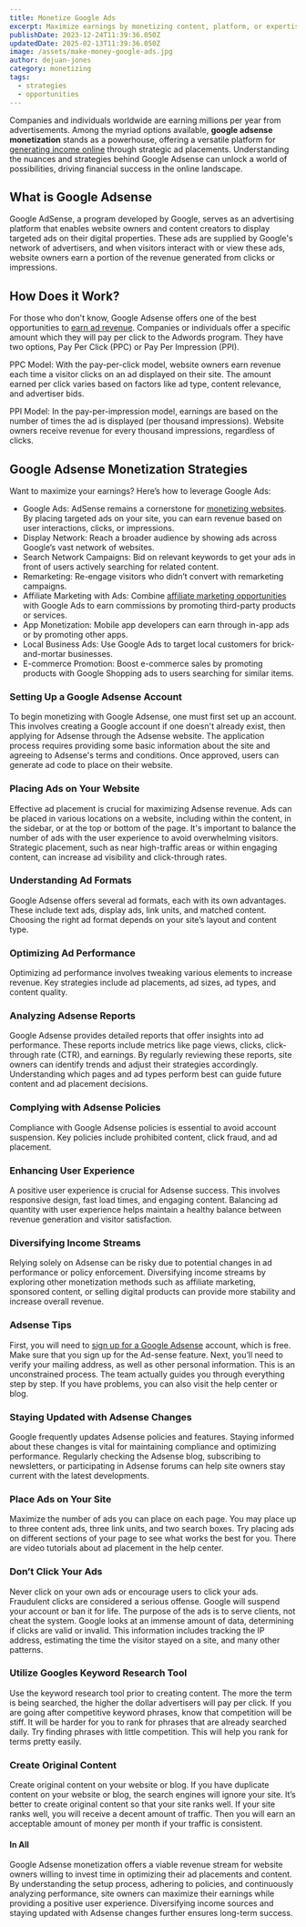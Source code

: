 ```yaml
---
title: Monetize Google Ads
excerpt: Maximize earnings by monetizing content, platform, or expertise. Explore revenue streams like advertising, affiliate marketing, and digital products.
publishDate: 2023-12-24T11:39:36.050Z
updatedDate: 2025-02-13T11:39:36.050Z
image: /assets/make-money-google-ads.jpg
author: dejuan-jones
category: monetizing
tags:
  - strategies
  - opportunities
---
```


Companies and individuals worldwide are earning millions per year from advertisements. Among the myriad options available, **google adsense monetization** stands as a powerhouse, offering a versatile platform for [generating income online](/blog/ways-to-make-money) through strategic ad placements. Understanding the nuances and strategies behind Google Adsense can unlock a world of possibilities, driving financial success in the online landscape.

## What is Google Adsense

Google AdSense, a program developed by Google, serves as an advertising platform that enables website owners and content creators to display targeted ads on their digital properties. These ads are supplied by Google's network of advertisers, and when visitors interact with or view these ads, website owners earn a portion of the revenue generated from clicks or impressions.

## How Does it Work?

For those who don't know, Google Adsense offers one of the best opportunities to [earn ad revenue](/blog/ad-revenue-strategies). Companies or individuals offer a specific amount which they will pay per click to the Adwords program. They have two options, Pay Per Click (PPC) or Pay Per Impression (PPI).

PPC Model: With the pay-per-click model, website owners earn revenue each time a visitor clicks on an ad displayed on their site. The amount earned per click varies based on factors like ad type, content relevance, and advertiser bids.

PPI Model: In the pay-per-impression model, earnings are based on the number of times the ad is displayed (per thousand impressions). Website owners receive revenue for every thousand impressions, regardless of clicks.

## Google Adsense Monetization Strategies

Want to maximize your earnings? Here’s how to leverage Google Ads:

- Google Ads: AdSense remains a cornerstone for [monetizing websites](/blog/how-to-monetize-a-website). By placing targeted ads on your site, you can earn revenue based on user interactions, clicks, or impressions.
- Display Network: Reach a broader audience by showing ads across Google’s vast network of websites.
- Search Network Campaigns: Bid on relevant keywords to get your ads in front of users actively searching for related content.
- Remarketing: Re-engage visitors who didn’t convert with remarketing campaigns.
- Affiliate Marketing with Ads: Combine [affiliate marketing opportunities](/blog/affiliate-marketing-fundamentals) with Google Ads to earn commissions by promoting third-party products or services.
- App Monetization: Mobile app developers can earn through in-app ads or by promoting other apps.
- Local Business Ads: Use Google Ads to target local customers for brick-and-mortar businesses.
- E-commerce Promotion: Boost e-commerce sales by promoting products with Google Shopping ads to users searching for similar items.

### Setting Up a Google Adsense Account

To begin monetizing with Google Adsense, one must first set up an account. This involves creating a Google account if one doesn't already exist, then applying for Adsense through the Adsense website. The application process requires providing some basic information about the site and agreeing to Adsense's terms and conditions. Once approved, users can generate ad code to place on their website.

### Placing Ads on Your Website

Effective ad placement is crucial for maximizing Adsense revenue. Ads can be placed in various locations on a website, including within the content, in the sidebar, or at the top or bottom of the page. It's important to balance the number of ads with the user experience to avoid overwhelming visitors. Strategic placement, such as near high-traffic areas or within engaging content, can increase ad visibility and click-through rates.

### Understanding Ad Formats

Google Adsense offers several ad formats, each with its own advantages. These include text ads, display ads, link units, and matched content. Choosing the right ad format depends on your site’s layout and content type.

### Optimizing Ad Performance

Optimizing ad performance involves tweaking various elements to increase revenue. Key strategies include ad placements, ad sizes, ad types, and content quality.

### Analyzing Adsense Reports

Google Adsense provides detailed reports that offer insights into ad performance. These reports include metrics like page views, clicks, click-through rate (CTR), and earnings. By regularly reviewing these reports, site owners can identify trends and adjust their strategies accordingly. Understanding which pages and ad types perform best can guide future content and ad placement decisions.

### Complying with Adsense Policies

Compliance with Google Adsense policies is essential to avoid account suspension. Key policies include prohibited content, click fraud, and ad placement.

### Enhancing User Experience

A positive user experience is crucial for Adsense success. This involves responsive design, fast load times, and engaging content. Balancing ad quantity with user experience helps maintain a healthy balance between revenue generation and visitor satisfaction.

### Diversifying Income Streams

Relying solely on Adsense can be risky due to potential changes in ad performance or policy enforcement. Diversifying income streams by exploring other monetization methods such as affiliate marketing, sponsored content, or selling digital products can provide more stability and increase overall revenue.

### Adsense Tips

First, you will need to [sign up for a Google Adsense](https://adsense.google.com/intl/en_us/start) account, which is free. Make sure that you sign up for the Ad-sense feature. Next, you’ll need to verify your mailing address, as well as other personal information. This is an unconstrained process. The team actually guides you through everything step by step. If you have problems, you can also visit the help center or blog.

### Staying Updated with Adsense Changes

Google frequently updates Adsense policies and features. Staying informed about these changes is vital for maintaining compliance and optimizing performance. Regularly checking the Adsense blog, subscribing to newsletters, or participating in Adsense forums can help site owners stay current with the latest developments.

### Place Ads on Your Site

Maximize the number of ads you can place on each page. You may place up to three content ads, three link units, and two search boxes. Try placing ads on different sections of your page to see what works the best for you. There are video tutorials about ad placement in the help center.

### Don’t Click Your Ads

Never click on your own ads or encourage users to click your ads. Fraudulent clicks are considered a serious offense. Google will suspend your account or ban it for life. The purpose of the ads is to serve clients, not cheat the system. Google looks at an immense amount of data, determining if clicks are valid or invalid. This information includes tracking the IP address, estimating the time the visitor stayed on a site, and many other patterns.

### Utilize Googles Keyword Research Tool

Use the keyword research tool prior to creating content. The more the term is being searched, the higher the dollar advertisers will pay per click. If you are going after competitive keyword phrases, know that competition will be stiff. It will be harder for you to rank for phrases that are already searched daily. Try finding phrases with little competition. This will help you rank for terms pretty easily.

### Create Original Content

Create original content on your website or blog. If you have duplicate content on your website or blog, the search engines will ignore your site. It’s better to create original content so that your site ranks well. If your site ranks well, you will receive a decent amount of traffic. Then you will earn an acceptable amount of money per month if your traffic is consistent.

#### In All

Google Adsense monetization offers a viable revenue stream for website owners willing to invest time in optimizing their ad placements and content. By understanding the setup process, adhering to policies, and continuously analyzing performance, site owners can maximize their earnings while providing a positive user experience. Diversifying income sources and staying updated with Adsense changes further ensures long-term success.
